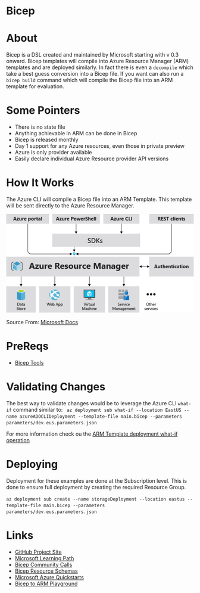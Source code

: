 # Bicep

# About
Bicep is a DSL created and maintained by Microsoft starting with v 0.3 onward. Bicep templates will compile into Azure Resource Manager (ARM) templates and are deployed similarly. In fact there is even a `decompile` which take a best guess conversion into a Bicep file. If you want can also run a `bicep build` command which will compile the Bicep file into an ARM template for evaluation.

# Some Pointers
- There is no state file
- Anything achievable in ARM can be done in Bicep
- Bicep is released monthly
- Day 1 support for any Azure resources, even those in private preview
- Azure is only provider available
- Easily declare individual Azure Resource provider API versions

# How It Works
The Azure CLI will compile a Bicep file into an ARM Template. This template will be sent directly to the Azure Resource Manager.

![Diagram illustrating Azure Consistent Management Layer](images/consistent-management-layer.png)

Source From: [Microsoft Docs](https://docs.microsoft.com/en-us/azure/azure-resource-manager/management/overview)

# PreReqs
- [Bicep Tools](https://docs.microsoft.com/en-us/azure/azure-resource-manager/bicep/install#vs-code-and-bicep-extension)

# Validating Changes
The best way to validate changes would be to leverage the Azure CLI `what-if` command similar to:
` az deployment sub what-if --location EastUS --name azureADOCLIDeployment --template-file main.bicep --parameters parameters/dev.eus.parameters.json`

For more information check ou the [ARM Template deployment what-if operation](https://docs.microsoft.com/en-us/azure/azure-resource-manager/templates/deploy-what-if?tabs=azure-powershell)

# Deploying
Deployment for these examples are done at the Subscription level. This is done to ensure full deployment by creating the required Resource Group.

`az deployment sub create --name storageDeployment --location eastus --template-file main.bicep --parameters parameters/dev.eus.parameters.json`

# Links
- [GitHub Project Site](https://github.com/Azure/bicep)
- [Microsoft Learning Path](https://docs.microsoft.com/en-us/learn/paths/fundamentals-bicep/)
- [Bicep Community Calls](https://www.youtube.com/channel/UCZZ3-oMrVI5ssheMzaWC4uQ/videos)
- [Bicep Resource Schemas](https://docs.microsoft.com/en-us/azure/templates/)
- [Microsoft Azure Quickstarts](https://azure.microsoft.com/en-us/resources/templates/)
- [Bicep to ARM Playground](https://bicepdemo.z22.web.core.windows.net/)